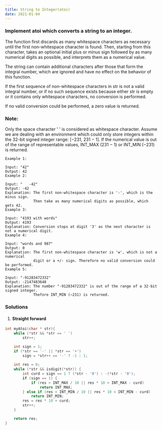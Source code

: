 ```yaml
---
title: String to Integer(atoi)
date: 2021-01-04
---
```

### Implement atoi which converts a string to an integer.

The function first discards as many whitespace characters as necessary until the first non-whitespace character is found. Then, starting from this character, takes an optional initial plus or minus sign followed by as many numerical digits as possible, and interprets them as a numerical value.

The string can contain additional characters after those that form the integral number, which are ignored and have no effect on the behavior of this function.

If the first sequence of non-whitespace characters in str is not a valid integral number, or if no such sequence exists because either str is empty or it contains only whitespace characters, no conversion is performed.

If no valid conversion could be performed, a zero value is returned.

### Note:

Only the space character ' ' is considered as whitespace character.
Assume we are dealing with an environment which could only store integers within the 32-bit signed integer range: [−231,  231 − 1]. If the numerical value is out of the range of representable values, INT_MAX (231 − 1) or INT_MIN (−231) is returned.

```
Example 1:

Input: "42"
Output: 42
Example 2:

Input: "   -42"
Output: -42
Explanation: The first non-whitespace character is '-', which is the minus sign.
             Then take as many numerical digits as possible, which gets 42.
Example 3:

Input: "4193 with words"
Output: 4193
Explanation: Conversion stops at digit '3' as the next character is not a numerical digit.
Example 4:

Input: "words and 987"
Output: 0
Explanation: The first non-whitespace character is 'w', which is not a numerical 
             digit or a +/- sign. Therefore no valid conversion could be performed.
Example 5:

Input: "-91283472332"
Output: -2147483648
Explanation: The number "-91283472332" is out of the range of a 32-bit signed integer.
             Thefore INT_MIN (−231) is returned.
```


### Solutions

1. #### Straight forward

```cpp
int myAtoi(char * str){
    while (*str && *str == ' ')
        str++;

    int sign = 1;
    if (*str == '-' || *str == '+')
        sign = *str++ == '-' ? -1 : 1;
    
    int res = 0;
    while (*str && isdigit(*str)) {
        int curd = sign == 1 ? (*str - '0') : -(*str - '0');
        if (sign == 1) {
            if (res > INT_MAX / 10 || res * 10 > INT_MAX - curd)
                return INT_MAX;
        } else if (res < INT_MIN / 10 || res * 10 < INT_MIN - curd)
            return INT_MIN;
        res = res * 10 + curd;
        str++;
    }

    return res;
}
```